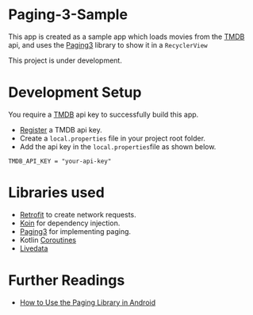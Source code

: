 # Paging-3-Sample
This app is created as a sample app which loads movies from the [TMDB] api, and uses the [Paging3] library to show it in a ```RecyclerView```

This project is under development.

# Development Setup
You require a [TMDB] api key to successfully build this app.
- [Register] a TMDB api key.
- Create a ```local.properties``` file in your project root folder.
- Add the api key in the ```local.properties```file as shown below.

```TMDB_API_KEY = "your-api-key"```

# Libraries used
- [Retrofit] to create network requests.
- [Koin] for dependency injection.
- [Paging3] for implementing paging.
- Kotlin [Coroutines]
- [Livedata] 

# Further Readings
- [How to Use the Paging Library in Android] 


[TMDB]: <https://www.themoviedb.org/>
[Register]: <https://developers.themoviedb.org/3>
[Retrofit]: <https://square.github.io/retrofit/>
[Koin]: <https://insert-koin.io/>
[Paging3]: <https://developer.android.com/topic/libraries/architecture/paging/v3-overview>
[Coroutines]: <https://kotlinlang.org/docs/reference/coroutines-overview.html>
[Livedata]: <https://developer.android.com/topic/libraries/architecture/livedata>
[How to Use the Paging Library in Android]: <https://proandroiddev.com/how-to-use-the-paging-3-library-in-android-5d128bb5b1d8>
